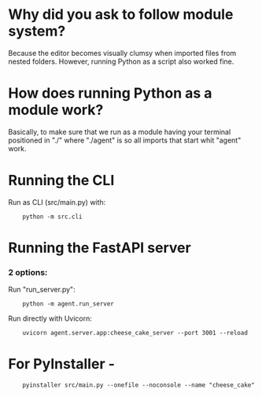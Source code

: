 
# Why did you ask to follow module system?
Because the editor becomes visually clumsy when imported files from nested folders. However, running Python as a script also worked fine.

# How does running Python as a module work?
Basically, to make sure that we run as a module having your terminal positioned in  "./" where "./agent" is so all imports that start whit "agent" work.


# Running the CLI

Run as CLI (src/main.py) with:
```
    python -m src.cli
```

# Running the FastAPI server
### 2 options:

Run "run_server.py":
```
    python -m agent.run_server
```

Run directly with Uvicorn:
```
    uvicorn agent.server.app:cheese_cake_server --port 3001 --reload
```










# For PyInstaller    -
```
    pyinstaller src/main.py --onefile --noconsole --name "cheese_cake"
```